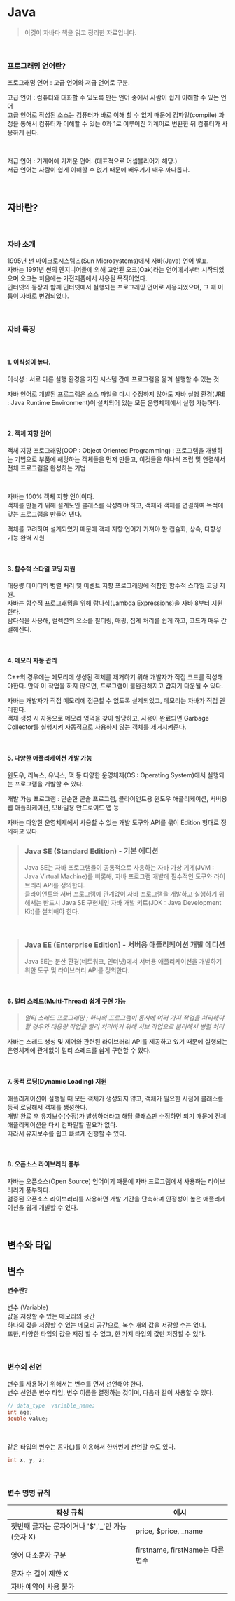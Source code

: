 # Java

> 이것이 자바다 책을 읽고 정리한 자료입니다.

<br>

### 프로그래밍 언어란? 

프로그래밍 언어 : 고급 언어와 저급 언어로 구분.

고급 언어 : 컴퓨터와 대화할 수 있도록 만든 언어 중에서 사람이 쉽게 이해할 수 있는 언어 <br>
고급 언어로 작성된 소스는 컴퓨터가 바로 이해 할 수 없기 때문에 컴파일(compile) 과정을 통해서 컴퓨터가 이해할 수 있는 0과 1로 이루어진 기계어로 변환한 뒤 컴퓨터가 사용하게 된다. <br>

<br>

저급 언어 : 기계어에 가까운 언어. (대표적으로 어셈블리어가 해당.) <br>
저급 언어는 사람이 쉽게 이해할 수 없기 때문에 배우기가 매우 까다롭다. <br>

<br>

## 자바란?

<br>

### 자바 소개
1995년 썬 마이크로시스템즈(Sun Microsystems)에서 자바(Java) 언어 발표.<br>
자바는 1991년 썬의 엔지니어들에 의해 고안된 오크(Oak)라는 언어에서부터 시작되었으며 오크는 처음에는 가전제품에서 사용될 목적이었다. <br>
인터넷의 등장과 함께 인터넷에서 실행되는 프로그래밍 언어로 사용되었으며, 그 때 이름이 자바로 변경되었다.

<br>

### 자바 특징

<br>

#### 1. 이식성이 높다.

이식성 : 서로 다른 실행 환경을 가진 시스템 간에 프로그램을 옮겨 실행할 수 있는 것

자바 언어로 개발된 프로그램은 소스 파일을 다시 수정하지 않아도 자바 실행 환경(JRE : Java Runtime Environment)이 설치되어 있는 모든 운영체제에서 실행 가능하다.

<br>

#### 2. 객체 지향 언어

객체 지향 프로그래밍(OOP : Object Oriented Programming) : 프로그램을 개발하는 기법으로 부품에 해당하는 객체들을 먼저 만들고, 이것들을 하나씩 조립 및 연결해서 전체 프로그램을 완성하는 기법

<br>

자바는 100% 객체 지향 언어이다. <br>
객체를 만들기 위해 설계도인 클래스를 작성해야 하고, 객체와 객체를 연결하여 목적에 맞는 프로그램을 만들어 낸다. <br>

객체를 고려하여 설계되었기 때문에 객체 지향 언어가 가져야 할 캡슐화, 상속, 다향성 기능 완벽 지원

<br>

#### 3. 함수적 스타일 코딩 지원

대용량 데이터의 병렬 처리 및 이벤트 지향 프로그래밍에 적합한 함수적 스타일 코딩 지원. <br>
자바는 함수적 프로그래밍을 위해 람다식(Lambda Expressions)을 자바 8부터 지원한다. <br>
람다식을 사용해, 컬렉션의 요소를 필터링, 매핑, 집계 처리를 쉽게 하고, 코드가 매우 간결해진다.

<br>

#### 4. 메모리 자동 관리

C++의 경우에는 메모리에 생성된 객체를 제거하기 위해 개발자가 직접 코드를 작성해야한다. 만약 이 작업을 하지 않으면, 프로그램이 불완전해지고 갑자기 다운될 수 있다. <br>

자바는 개발자가 직접 메모리에 접근할 수 없도록 설계되었고, 메모리는 자바가 직접 관리한다. <br>
객체 생성 시 자동으로 메모리 영역을 찾아 할당하고, 사용이 완료되면 Garbage Collector를 실행시켜 자동적으로 사용하지 않는 객체를 제거시켜준다. 

<br>

#### 5. 다양한 애플리케이션 개발 가능

윈도우, 리눅스, 유닉스, 맥 등 다양한 운영체제(OS : Operating System)에서 실행되는 프로그램을 개발할 수 있다. <br>

개발 가능 프로그램 : 단순한 콘솔 프로그램, 클라이언트용 윈도우 애플리케이션, 서버용 웹 애플리케이션, 모바일용 안드로이드 앱 등 <br>

자바는 다양한 운영체제에서 사용할 수 있는 개발 도구와 API를 묶어 Edition 형태로 정의하고 있다.

> ### Java SE (Standard Edition) - 기본 에디션
> Java SE는 자바 프로그램들이 공통적으로 사용하는 자바 가상 기계(JVM : Java Virtual Machine)를 비롯해, 자바 프로그램 개발에 필수적인 도구와 라이브러리 API를 정의한다. <br>
클라이언트와 서버 프로그램에 관계없이 자바 프로그램을 개발하고 실행하기 위해서는 반드시 Java SE 구현체인 자바 개발 키트(JDK : Java Development Kit)를 설치해야 한다.

<br>

> ### Java EE (Enterprise Edition) - 서버용 애플리케이션 개발 에디션
> Java EE는 분산 환경(네트워크, 인터넷)에서 서버용 애플리케이션을 개발하기 위한 도구 및 라이브러리 API를 정의한다. <br>

<br>

#### 6. 멀티 스레드(Multi-Thread) 쉽게 구현 가능

> *멀티 스레드 프로그래밍 ; 하나의 프로그램이 동시에 여러 가지 작업을 처리해야 할 경우와 대용량 작업을 빨리 처리하기 위해 서브 작업으로 분리해서 병렬 처리*

자바는 스레드 생성 및 제어와 관련된 라이브러리 API를 제공하고 있기 때문에 실행되는 운영체제에 관계없이 멀티 스레드를 쉽게 구현할 수 있다.

<br>

#### 7. 동적 로딩(Dynamic Loading) 지원

애플리케이션이 실행될 때 모든 객체가 생성되지 않고, 객체가 필요한 시점에 클래스를 동적 로딩해서 객체를 생성한다. <br>
개발 완료 후 유지보수(수정)가 발생하더라고 해당 클래스만 수정하면 되기 때문에 전체 애플리케이션을 다시 컴파일할 필요가 없다. <br>
따라서 유지보수를 쉽고 빠르게 진행할 수 있다.

<br>

#### 8. 오픈소스 라이브러리 풍부

자바는 오픈소스(Open Source) 언어이기 때문에 자바 프로그램에서 사용하는 라이브러리가 풍부하다. <br>
검증된 오픈소스 라이브러리를 사용하면 개발 기간을 단축하며 안정성이 높은 애플리케이션을 쉽게 개발할 수 있다.

<br>

## 변수와 타입

## 변수

#### 변수란?

변수 (Variable) <br>
값을 저장할 수 있는 메모리의 공간 <br>
하나의 값을 저장할 수 있는 메모리 공간으로, 복수 개의 값을 저장할 수는 없다. <br>
또한, 다양한 타입의 값을 저장 할 수 없고, 한 가지 타입의 값만 저장할 수 있다.

<br>

### 변수의 선언

변수를 사용하기 위해서는 변수를 먼저 선언해야 한다. <br>
변수 선언은 변수 타입, 변수 이름을 결정하는 것이며, 다음과 같이 사용할 수 있다.

```java
// data_type  variable_name;
int age;
double value;
```

<br>

같은 타입의 변수는 콤마(,)를 이용해서 한꺼번에 선언할 수도 있다.

```java
int x, y, z;
```

<br>

### 변수 명명 규칙

| 작성 규칙 | 예시 |
| --------- | --------- |
| 첫번째 글자는 문자이거나 '$','_'만 가능 (숫자 X) | price, $price, _name |
| 영어 대소문자 구분 | firstname, firstName는 다른 변수 |
| 문자 수 길이 제한 X |  |
| 자바 예약어 사용 불가 |  |

<br>





<br>
